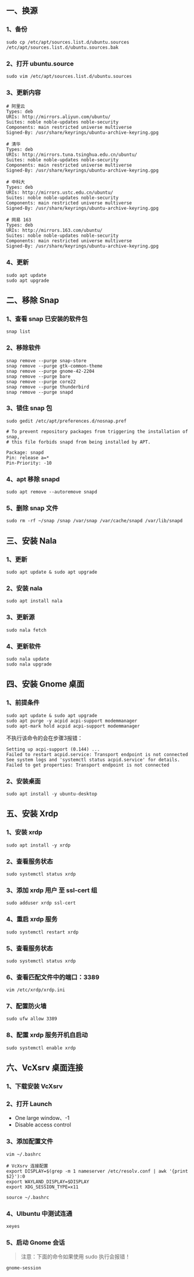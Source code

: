 ## 一、换源

### 1、备份

```shell
sudo cp /etc/apt/sources.list.d/ubuntu.sources  /etc/apt/sources.list.d/ubuntu.sources.bak
```

### 2、打开 ubuntu.source

```shell
sudo vim /etc/apt/sources.list.d/ubuntu.sources
```

### 3、更新内容

```shell
# 阿里云
Types: deb
URIs: http://mirrors.aliyun.com/ubuntu/
Suites: noble noble-updates noble-security
Components: main restricted universe multiverse
Signed-By: /usr/share/keyrings/ubuntu-archive-keyring.gpg

# 清华
Types: deb
URIs: http://mirrors.tuna.tsinghua.edu.cn/ubuntu/
Suites: noble noble-updates noble-security
Components: main restricted universe multiverse
Signed-By: /usr/share/keyrings/ubuntu-archive-keyring.gpg

# 中科大
Types: deb
URIs: http://mirrors.ustc.edu.cn/ubuntu/
Suites: noble noble-updates noble-security
Components: main restricted universe multiverse
Signed-By: /usr/share/keyrings/ubuntu-archive-keyring.gpg

# 网易 163
Types: deb
URIs: http://mirrors.163.com/ubuntu/
Suites: noble noble-updates noble-security
Components: main restricted universe multiverse
Signed-By: /usr/share/keyrings/ubuntu-archive-keyring.gpg
```

### 4、更新

```shell
sudo apt update
sudo apt upgrade
```

## 二、移除 Snap

### 1、查看 snap 已安装的软件包

```shell
snap list
```

### 2、移除软件

```shell
snap remove --purge snap-store
snap remove --purge gtk-common-theme
snap remove --purge gnome-42-2204
snap remove --purge bare
snap remove --purge core22
snap remove --purge thunderbird
snap remove --purge snapd
```

### 3、锁住 snap 包

```shell
sudo gedit /etc/apt/preferences.d/nosnap.pref
```

```shell
# To prevent repository packages from triggering the installation of snap,
# this file forbids snapd from being installed by APT.

Package: snapd
Pin: release a=*
Pin-Priority: -10
```

### 4、apt 移除 snapd

```shell
sudo apt remove --autoremove snapd
```

### 5、删除 snap 文件

```shell
sudo rm -rf ~/snap /snap /var/snap /var/cache/snapd /var/lib/snapd
```

## 三、安装 Nala

### 1、更新

```shell
sudo apt update & sudo apt upgrade
```

### 2、安装 nala

```shell
sudo apt install nala
```

### 3、更新源

```shell
sudo nala fetch
```

### 4、更新软件

```shell
sudo nala update
sudo nala upgrade
```

## 四、安装 Gnome 桌面

### 1、前提条件

```shell
sudo apt update & sudo apt upgrade
sudo apt purge -y acpid acpi-support modemmanager
sudo apt-mark hold acpid acpi-support modemmanager
```

不执行该命令的会在步骤3报错：

```shell
Setting up acpi-support (0.144) ...
Failed to restart acpid.service: Transport endpoint is not connected
See system logs and 'systemctl status acpid.service' for details.
Failed to get properties: Transport endpoint is not connected
```

### 2、安装桌面

```shell
sudo apt install -y ubuntu-desktop
```

## 五、安装 Xrdp

### 1、安装 xrdp

```shell
sudo apt install -y xrdp
```

### 2、查看服务状态

```shell
sudo systemctl status xrdp
```

### 3、添加 xrdp 用户 至 ssl-cert 组

```shell
sudo adduser xrdp ssl-cert
```

### 4、重启 xrdp 服务

```shell
sudo systemctl restart xrdp
```

### 5、查看服务状态

```shell
sudo systemctl status xrdp
```

### 6、查看匹配文件中的端口：3389

```shell
vim /etc/xrdp/xrdp.ini
```

### 7、配置防火墙

```shell
sudo ufw allow 3389
```

### 8、配置 xrdp 服务开机自启动

```shell
sudo systemctl enable xrdp
```

## 六、VcXsrv 桌面连接

### 1、下载安装 VcXsrv

### 2、打开 Launch

- One large window、-1
- Disable access control

### 3、添加配置文件

```shell
vim ~/.bashrc
```

```shell
# VcXsrv 连接配置
export DISPLAY=$(grep -m 1 nameserver /etc/resolv.conf | awk '{print $2}'):0
export WAYLAND_DISPLAY=$DISPLAY
export XDG_SESSION_TYPE=x11
```

```shell
source ~/.bashrc
```

### 4、UIbuntu 中测试连通

```shell
xeyes
```

### 5、启动 Gnome 会话

> 注意：下面的命令如果使用 sudo 执行会报错！

```shell
gnome-session
```

